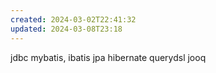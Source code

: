```yaml
---
created: 2024-03-02T22:41:32
updated: 2024-03-08T23:18
---
```

jdbc
mybatis, ibatis
jpa
hibernate
querydsl
jooq
